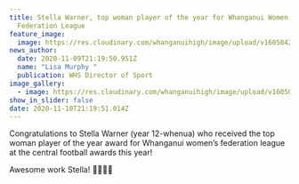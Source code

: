 ```yaml
---
title: Stella Warner, top woman player of the year for Whanganui Women’s
  Federation League
feature_image:
  image: https://res.cloudinary.com/whanganuihigh/image/upload/v1605042798/News/Stella_Warner._top_woman_player_of_the_year_award_for_Whanganui_women_s_federation_league_at_the_central_football_awards_this_year.jpg
news_author:
  date: 2020-11-09T21:19:50.951Z
  name: "Lisa Murphy "
  publication: WHS Director of Sport
image_gallery:
  - image: https://res.cloudinary.com/whanganuihigh/image/upload/v1605042814/News/Stella_Warner._top_woman_player_of_the_year_award_certificate_for_Whanganui_women_s_federation_league_at_the_central_football_awards_this_year.jpg
show_in_slider: false
date: 2020-11-10T21:19:51.014Z
---
```

Congratulations to Stella Warner (year 12-whenua) who received the top woman player of the year award for Whanganui women’s federation league at the central football awards this year! 

Awesome work Stella! 
💚💛💛💚